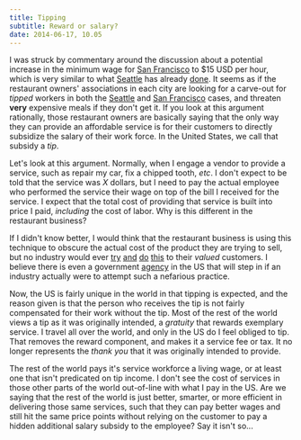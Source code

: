 ```yaml
---
title: Tipping
subtitle: Reward or salary?
date: 2014-06-17, 10.05
---
```

I was struck by commentary around the discussion about a potential increase in
the minimum wage for
[San Francisco](http://sfist.com/2014/06/16/san_franciscos_proposed_15_minimum.php)
to $15 USD per hour, which is very similar to what
[Seattle](http://www.latimes.com/nation/la-na-nick-hanauer-seattle-minimum-wage-20140530-story.html#page=1)
has already
[done](http://seattletimes.com/html/localnews/2023753163_wagevotexml.html).
It seems as if the restaurant owners' associations in each city are
looking for a carve-out for _tipped_ workers in both the 
[Seattle](http://seattletimes.com/html/businesstechnology/2023423265_minimumwagerestaurantsxml.html)
and 
[San Francisco](http://www.sfgate.com/bayarea/article/15-wage-too-much-to-swallow-restaurant-group-5554554.php)
cases, and threaten **very** expensive meals if they don't get
it. If you look at this argument rationally, those restaurant owners
are basically saying that the only way they can provide an affordable
service is for their customers to directly subsidize the salary of
their work force.  In the United States, we call that subsidy a _tip_.

Let's look at this argument.  Normally, when I engage a vendor to
provide a service, such as repair my car, fix a chipped tooth,
_etc_. I don't expect to be told that the service was _X_ dollars, but
I need to pay the actual employee who performed the service their
wage on top of the bill I received for the service. I expect that the
total cost of providing that service is built into price I paid,
_including_ the cost of labor. Why is this different in the restaurant
business?

If I didn't know better, I would think that the restaurant business is
using this technique to obscure the actual cost of the product they
are trying to sell, but no industry would ever
[try](http://www.airfarewatchdog.com/blog/3800552/top-ten-most-obnoxious-hidden-airline-fees/)
[and](http://www.marketwatch.com/story/average-checking-account-has-30-fees-2013-08-08)
[do](http://gizmodo.com/5948616/how-to-beat-time-warners-bullsht-modem-rental-fee)
[this](http://www.consumerreports.org/cro/2012/12/closing-fees-fair-and-foul/index.htm)
to their _valued_ customers.  I believe there is even a government
[agency](http://www.consumerreports.org/cro/2012/12/closing-fees-fair-and-foul/index.htm)
in the US that will step in if an industry actually were to attempt
such a nefarious practice.

Now, the US is fairly unique in the world in that tipping is
expected, and the reason given is that the person who receives the tip
is not fairly compensated for their work without the tip.  Most of the
rest of the world views a tip as it was originally intended, a
_gratuity_ that rewards exemplary service.  I travel all over the
world, and only in the US do I feel obliged to tip.  That removes the
reward component, and makes it a service fee or tax.  It no longer
represents the _thank you_ that it was originally intended to provide.

The rest of the world pays it's service workforce a living wage, or at
least one that isn't predicated on tip income.  I don't see the cost
of services in those other parts of the world out-of-line with what I
pay in the US.  Are we saying that the rest of the world is just
better, smarter, or more efficient in delivering those same services,
such that they can pay better wages and still hit the same price
points without relying on the customer to pay a hidden additional
salary subsidy to the employee?  Say it isn't so...
